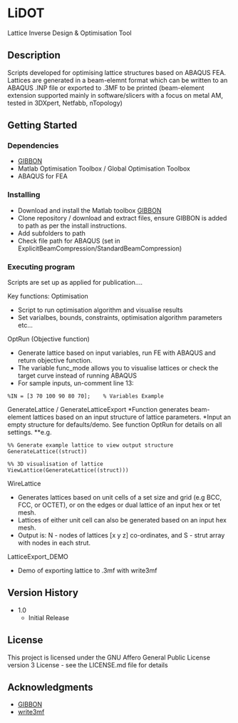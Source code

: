 # LiDOT
Lattice Inverse Design &amp; Optimisation Tool

## Description

Scripts developed for optimising lattice structures based on ABAQUS FEA. Lattices are generated in a beam-elemnt format which can be written to an ABAQUS .INP file or exported to .3MF to be printed (beam-element extension supported mainly in software/slicers with a focus on metal AM, tested in 3DXpert, Netfabb, nTopology)

## Getting Started

### Dependencies
* [GIBBON](https://www.gibboncode.org)
* Matlab Optimisation Toolbox / Global Optimisation Toolbox 
* ABAQUS for FEA

### Installing
* Download and install the Matlab toolbox [GIBBON](https://www.gibboncode.org)
* Clone repository / download and extract files, ensure GIBBON is added to path as per the install instructions.
* Add subfolders to path
* Check file path for ABAQUS (set in ExplicitBeamCompression/StandardBeamCompression)

### Executing program
Scripts are set up as applied for publication....

Key functions:
Optimisation
* Script to run optimisation algorithm and visualise results
* Set varialbes, bounds, constraints, optimisation algorithm parameters etc...

OptRun (Objective function)
* Generate lattice based on input variables, run FE with ABAQUS and return objective function.
* The variable func_mode allows you to visualise lattices or check the target curve instead of running ABAQUS
* For sample inputs, un-comment line 13:
```
%IN = [3 70 100 90 80 70];    % Variables Example
```
GenerateLattice / GenerateLatticeExport
*Function generates beam-element lattices based on an input structure of lattice parameters.
*Input an empty structure for defaults/demo. See function OptRun for details on all settings.
**e.g. 
```
%% Generate example lattice to view output structure
GenerateLattice((struct))

%% 3D visualisation of lattice
ViewLattice(GenerateLattice((struct)))
```

WireLattice
* Generates lattices based on unit cells of a set size and grid (e.g BCC, FCC, or OCTET), or on the edges or dual lattice of an input hex or tet mesh.
* Lattices of either unit cell can also be generated based on an input hex mesh.
* Output is: N - nodes of lattices [x y z] co-ordinates, and S - strut array with nodes in each strut.

LatticeExport_DEMO
* Demo of exporting lattice to .3mf with write3mf

## Version History

* 1.0
    * Initial Release

## License

This project is licensed under the GNU Affero General Public License version 3 License - see the LICENSE.md file for details

## Acknowledgments

* [GIBBON](https://www.gibboncode.org)
* [write3mf](https://github.com/cvergari/write3mf)

